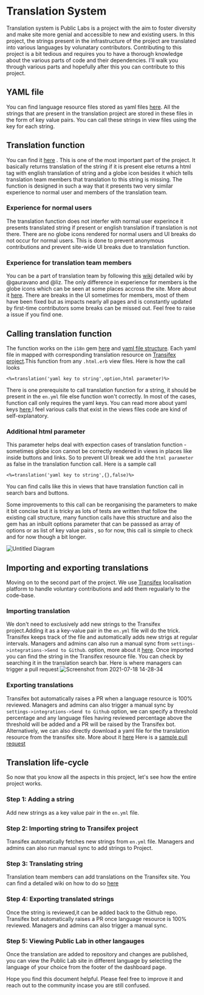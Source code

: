 # Translation System 
Translation system is Public Labs is a project with the aim to foster diversity and make site more genial and accessible to new and existing users. In this project, the strings present in the infrastructure of the project are translated into various languages by volunatary contributors. 
Contributing to this project is a bit tedious and requires you to have a thorough knowledge about the various parts of code and their dependencies. I'll walk you through various parts and hopefully after this you can contribute to this project.

## YAML file
You can find language resource files stored as yaml files [here](https://github.com/publiclab/plots2/tree/main/config/locales). All the strings that are present in the translation project are stored in these files in the form of key value pairs. You can call these strings in view files using the key for each string.

## Translation function
You can find it [here](https://github.com/publiclab/plots2/blob/236381bc57d36361d1584059a94693e079744583/app/helpers/application_helper.rb#L157) . This is one of the most important part of the project. It basically returns translation of the string if it is present else returns a html tag with english translation of string and a globe icon besides it which tells translation team members that translation to this string is missing. 
The function is designed in  such a way that it presents two very similar experience to normal user and members of the translation team. 
### Experience for normal users
The translation function does not interfer with normal user experince it presents translated string if present or english translation if translation is not there. There are no globe icons rendered for normal users and UI breaks do not occur for normal users. This is done to prevent anonymous contributions and prevent site-wide UI breaks due to translation function.
### Experience for translation team members 
You can be a part of translation team by following this [wiki](https://publiclab.org/notes/liz/10-26-2016/how-to-join-public-lab-s-transifex-project) detailed wiki by @gauravano and @liz. The only difference in experience for members is the globe icons which can be seen at some places accross the site. More about it [here](https://publiclab.org/notes/ajitmujumdar25999/07-18-2021/globe-icon-for-translation-team-members). 
There are breaks in the UI sometimes for members, most of them have been fixed but as impacts nearly all pages and is constantly updated by first-time contributors some breaks can be missed out. Feel free to raise a issue if you find one.

## Calling translation function
The function works on the `i18n` gem [here](https://guides.rubyonrails.org/i18n.html) and [yaml file structure](https://github.com/publiclab/plots2/tree/main/config/locales). Each yaml file in mapped with corresponding translation resource on [Transifex project](https://www.transifex.com/publiclab/publiclaborg/dashboard/).This function from any `.html.erb` view files. Here is how the call looks
```
<%=translation('yaml key to string',option,html parameter)%>
```
There is one prerequisite to call translation function for a string, it should be present in the `en.yml` file else function won't correctly. In most of the cases, function call only requires the yaml keys. You can read more about yaml keys [here](https://yaml.org/spec/1.2/spec.html),I feel various calls that exist in the views files code are kind of self-explanatory. 
### Additional html parameter
This parameter helps deal with expection cases of translation function - sometimes globe icon cannot be correctly rendered in views in places like inside buttons and links. So to prevent UI break we add the `html parameter` as false in the translation function call. Here is a sample call
```
<%=translation('yaml key to string',{},false)%>
```
You can find calls like this in views that have translation function call in search bars and buttons.

Some improvements to this call can be reorganising the parameters to make it bit concise but it is tricky as lots of tests are written that follow the existing call structure, many function calls have this structure and also the gem has an inbuilt options parameter that can be passsed as array of options or as list of key value pairs , so for now, this call is simple to check and for now though a bit longer.

![Untitled Diagram](https://user-images.githubusercontent.com/38528640/131227801-aa46fe85-a2a0-4385-833f-36f6d433d3fe.png)


## Importing and exporting translations 
Moving on to the second part of the project. We use [Transifex](https://www.transifex.com/publiclab/publiclaborg/dashboard/) localisation platform to handle voluntary contributions and add them regualarly to the code-base. 
### Importing translation
We don't need to exclusively add new strings to the Transifex project.Adding it as a key-value pair in the `en.yml` file will do the trick. Transifex keeps track of the file and automatically adds new strigs at regular intervals. Managers and admins can also run a manual sync from `settings->integrations->Send to Github`.  option, more about it [here](https://publiclab.org/notes/ajitmujumdar25999/07-18-2021/importing-new-translations-from-transifex-project). Once imported you can find the string in the Transifex resource file. You can check by searching it in the translation search bar.
Here is where managers can trigger a pull request
![Screenshot from 2021-07-18 14-28-34](https://user-images.githubusercontent.com/38528640/131228051-a602d83f-1cca-4d30-a064-bf43516cc562.png)

### Exporting translations 
 Transifex bot automatically raises a PR when a language resource is 100% reviewed. Managers and admins can also trigger a manual sync by `settings->integrations->Send to Github` option, we can specify a threshold percentage and any language files having reviewed percentage above the threshold will be added and a PR will be raised by the Transifex bot. Alternatively, we can also directly download a yaml file for the translation resource from the transifex site. More about it [here](https://publiclab.org/notes/ajitmujumdar25999/07-18-2021/importing-new-translations-from-transifex-project)
Here is a [sample pull request](https://github.com/publiclab/plots2/pull/10079)
## Translation life-cycle
So now that you know all the aspects in this project, let's see how the entire project works. 
### Step 1: Adding a string
Add new strings as a key value pair in the `en.yml` file.
### Step 2: Importing string to Transifex project 
Transifex automatically fetches new strings from `en.yml` file. Managers and admins can also run manual sync to add strings to Project.
### Step 3: Translating string
Translation team members can add translations on the Transifex site. You can find a detailed wiki on how to do so [here](https://publiclab.org/wiki/translation?_=1629559376#Activities+for+people+who+want+to+translate+this+website)
### Step 4: Exporting translated strings
Once the string is reviewed,it can be added back to the Github repo. Transifex bot automatically raises a PR once language resource is 100% reviewed. Managers and admins can also trigger a manual sync.
### Step 5: Viewing Public Lab in other langauges
Once the translation are added to repository and changes are published, you can view the Public Lab site in different language by selecting the language of your choice from the footer of the dashboard page.

Hope you find this document helpful. Please feel free to improve it and reach out to the community incase you are still confused.


